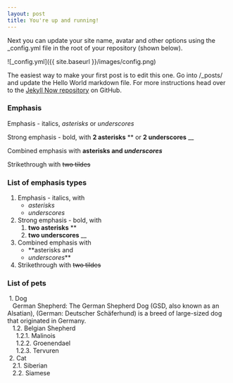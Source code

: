 ```yaml
---
layout: post
title: You're up and running!
---
```


Next you can update your site name, avatar and other options using the _config.yml file in the root of your repository (shown below).

![_config.yml]({{ site.baseurl }}/images/config.png)

The easiest way to make your first post is to edit this one. Go into /_posts/ and update the Hello World markdown file. For more instructions head over to the [Jekyll Now repository](https://github.com/barryclark/jekyll-now) on GitHub.

### Emphasis
Emphasis - italics, *asterisks* or _underscores_ 

Strong emphasis - bold, with **2 asterisks** ** or __2 underscores__ __

Combined emphasis with **asterisks and _underscores_**

Strikethrough with ~~two tildes~~

### List of emphasis types
1. Emphasis - italics, with
      * *asterisks*
      *  _underscores_
2. Strong emphasis - bold, with 
      1. **two asterisks** ** 
      2.  __two underscores__ __
3. Combined emphasis with 
      + **asterisks and 
      + _underscores_**
4. Strikethrough with ~~two tildes~~

### List of pets
&nbsp;1. Dog  
&nbsp;&nbsp;&nbsp;German Shepherd: The German Shepherd Dog (GSD, also known as an Alsatian), (German: Deutscher Schäferhund) is a breed of large-sized dog that originated in Germany.  
&nbsp;&nbsp;&nbsp;1.2. Belgian Shepherd  
&nbsp;&nbsp;&nbsp;&nbsp;&nbsp;1.2.1. Malinois  
&nbsp;&nbsp;&nbsp;&nbsp;&nbsp;1.2.2. Groenendael  
&nbsp;&nbsp;&nbsp;&nbsp;&nbsp;1.2.3. Tervuren  
&nbsp;2. Cat  
&nbsp;&nbsp;&nbsp;2.1. Siberian  
&nbsp;&nbsp;&nbsp;2.2. Siamese